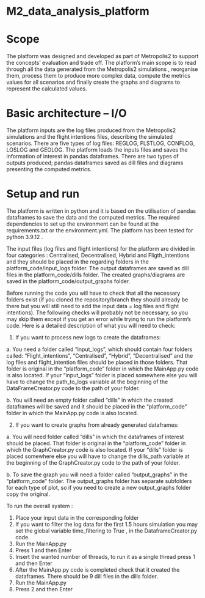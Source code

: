 # M2_data_analysis_platform
# Scope

The platform was designed and developed as part of Metropolis2 to support the concepts’ evaluation and trade off. The platform’s main scope is to read through all the data generated from the Metropolis2 simulations , reorganise them, process them to produce more complex data, compute the metrics values for all scenarios and finally create the graphs and diagrams to represent the calculated values.

# Basic architecture – I/O

The platform inputs are the log files produced from the Metropolis2 simulations and the flight intentions files, describing the simulated scenarios. There are five types of log files: REGLOG, FLSTLOG, CONFLOG, LOSLOG and GEOLOG.
The platform loads the inputs files and saves the information of interest in pandas dataframes. There are two types of outputs produced; pandas dataframes saved as dill files and diagrams presenting the computed metrics. 

# Setup and run

The platform is written in python and it is based on the utilisation of pandas dataframes to save the data and the computed metrics. The required dependencies to set up the environment can be found at the requirements.txt  or the environment.yml. The platform has been tested for python 3.9.12 .

The input files (log files and flight intentions) for the platform are divided in four categories : Centralised, Decentralised, Hybrid and Fligth_intentions and they should be placed in the regarding folders in the platform_code/input_logs  folder. 
The output dataframes are saved as dill files in the platform_code/dills folder. The created graphs/diagrams are saved in the platform_code/output_graphs folder.

Before running the code you will have to check that all the necessary folders exist (if you cloned the repository/branch they should already be there but you will still need to add the input data = log files and flight intentions). The following checks will probably not be necessary, so you may skip them except if you get an error while trying to run the platform’s code. Here is a detailed description of what you will need to check:
1.	If you want to process new logs to create the dataframes: 

  a.	You need a folder called “input_logs”, which should contain four folders called: “Flight_intentions”, “Centralised”, “Hybrid”, “Decentralised” and the log files and flight_intention files should be placed in those folders. That folder is original in the “platform_code” folder in which the MainApp.py code is also located. If your “input_logs” folder is placed somewhere else you will have to change the path_to_logs variable at the beginning of the DataFrameCreator.py code to the path of your folder.
  
  b.	You will need an empty folder called “dills” in which the created dataframes will be saved and it should be placed in the “platform_code” folder in which the MainApp.py code is also located. 
  
2.	If you want to create graphs from already generated dataframes:

  a.	You will need folder called “dills” in which the dataframes of interest should be placed. That folder is original in the “platform_code” folder in which the GraphCreator.py code is also located. If your “dills” folder is placed somewhere else you will have to change the dills_path variable at the beginning of the GraphCreator.py code to the path of your folder.
  
  b.	To save the graph you will need a folder called “output_graphs” in the “platform_code” folder. The output_graphs folder has separate subfolders for each type of plot, so if you need to create a new output_graphs folder copy the original.


To run the overall system :
1.	Place your input data in the corresponding folder
2.	If you want to filter the log data for the first 1.5 hours simulation you may set the global variable time_filtering to True , in the DataframeCreator.py code.
3.	Run the MainApp.py 
4.	Press 1 and then Enter
5.	Insert the wanted number of threads, to run it as a single thread press 1 and then Enter
6.	After the MainApp.py code is completed check that it created the dataframes. There should be 9 dill files in the dills folder.
7.	Run the MainApp.py 
8.	Press 2 and then Enter
